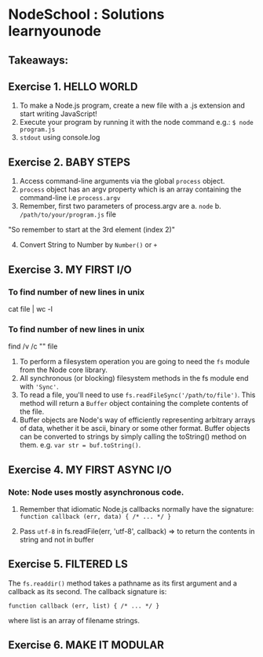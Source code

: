 # NodeSchool : Solutions learnyounode

## Takeaways:

## Exercise 1. HELLO WORLD

1. To make a Node.js program, create a new file with a .js extension and start writing JavaScript!
2. Execute your program by running it with the node command e.g.: `$ node program.js`
3. `stdout` using console.log


## Exercise 2. BABY STEPS

1. Access command-line arguments via the global `process` object.
2. `process` object has an argv property which is an array containing the command-line i.e `process.argv`
3. Remember, first two parameters of process.argv are
a. `node` 
b. `/path/to/your/program.js` file

"So remember to start at the 3rd element (index 2)"

4. Convert String to Number by `Number()` or `+`

## Exercise 3. MY FIRST I/O

### To find number of new lines in unix
cat file | wc -l

### To find number of new lines in unix
find /v /c "" file

1. To perform a filesystem operation you are going to need the `fs` module from the Node core library.
2.  All synchronous (or blocking) filesystem methods in the fs module end with `'Sync'`.
3. To read a file, you'll need to use `fs.readFileSync('/path/to/file')`. This method will return a `Buffer` object containing the complete contents of the file.
4.  Buffer objects are Node's way of efficiently representing arbitrary arrays of data, whether it be ascii, binary or some other format. Buffer objects can be converted to strings by simply calling the toString() method on them. e.g. `var str = buf.toString()`.

## Exercise 4. MY FIRST ASYNC I/O

### Note: Node uses mostly asynchronous code.

1.  Remember that idiomatic Node.js callbacks normally have the signature: `function callback (err, data) { /* ... */ }`

2. Pass `utf-8` in fs.readFile(err, 'utf-8', callback) => to return the contents in string and not in buffer

## Exercise 5. FILTERED LS

The `fs.readdir()` method takes a pathname as its first argument and a callback as its second. The callback signature is: 

`function callback (err, list) { /* ... */ }` 

where list is an array of filename strings.

## Exercise 6. MAKE IT MODULAR

